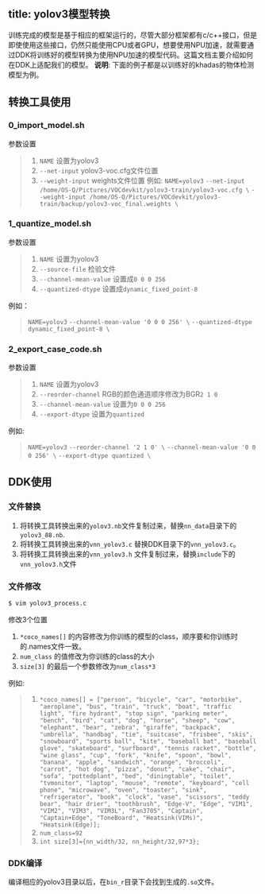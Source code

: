 title: yolov3模型转换
---

训练完成的模型是基于相应的框架运行的，尽管大部分框架都有c/c++接口，但是即使使用这些接口，仍然只能使用CPU或者GPU，想要使用NPU加速，就需要通过DDK将训练好的模型转换为使用NPU加速的模型代码。这篇文档主要介绍如何在DDK上适配我们的模型。
**说明**: 下面的例子都是以训练好的khadas的物体检测模型为例。

## 转换工具使用

### 0_import_model.sh

参数设置
> 1. `NAME` 设置为yolov3
> 2. `--net-input` yolov3-voc.cfg文件位置
> 3. `--weight-input` weights文件位置
例如:
> `NAME=yolov3`
> `--net-input /home/OS-Q/Pictures/VOCdevkit/yolov3-train/yolov3-voc.cfg \`
> `--weight-input /home/OS-Q/Pictures/VOCdevkit/yolov3-train/backup/yolov3-voc_final.weights \`

### 1_quantize_model.sh

参数设置
> 1. `NAME` 设置为yolov3
> 2. `--source-file` 检验文件
> 3. `--channel-mean-value` 设置成`0 0 0 256`
> 4. `--quantized-dtype` 设置成`dynamic_fixed_point-8`

例如：
> `NAME=yolov3`
> `--channel-mean-value '0 0 0 256' \`
> `--quantized-dtype dynamic_fixed_point-8 \`

### 2_export_case_code.sh

参数设置
> 1. `NAME` 设置为yolov3
> 2. `--reorder-channel` RGB的颜色通道顺序修改为BGR`2 1 0`
> 3. `--channel-mean-value` 设置为`0 0 0 256`
> 4. `--export-dtype` 设置为`quantized`

例如:
> `NAME=yolov3`
> `--reorder-channel '2 1 0' \`
> `--channel-mean-value '0 0 0 256' \`
> `--export-dtype quantized \`

## DDK使用

### 文件替换

1. 将转换工具转换出来的`yolov3.nb`文件复制过来，替换`nn_data`目录下的`yolov3_88.nb`.
2. 将转换工具转换出来的`vnn_yolov3.c` 替换DDK目录下的`vnn_yolov3.c`。
3. 将转换工具转换出来的`vnn_yolov3.h` 文件复制过来，替换`include`下的`vnn_yolov3.h`文件


### 文件修改
```bash
$ vim yolov3_process.c
```
修改3个位置
1. `*coco_names[]` 的内容修改为你训练的模型的class，顺序要和你训练时的.names文件一致。
2. `num_class`  的值修改为你训练的class的大小
3. `size[3]` 的最后一个参数修改为`num_class*3`

例如:
> 1. `*coco_names[] = ["person", "bicycle", "car", "motorbike", "aeroplane", "bus", "train", "truck", "boat", "traffic light", "fire hydrant", "stop sign", "parking meter", "bench", "bird", "cat", "dog", "horse", "sheep", "cow", "elephant", "bear", "zebra", "giraffe", "backpack", "umbrella", "handbag", "tie", "suitcase", "frisbee", "skis", "snowboard", "sports ball", "kite", "baseball bat", "baseball glove", "skateboard", "surfboard", "tennis racket", "bottle", "wine glass", "cup", "fork", "knife", "spoon", "bowl", "banana", "apple", "sandwich", "orange", "broccoli", "carrot", "hot dog", "pizza", "donut", "cake", "chair", "sofa", "pottedplant", "bed", "diningtable", "toilet", "tvmonitor", "laptop", "mouse", "remote", "keyboard", "cell phone", "microwave", "oven", "toaster", "sink", "refrigerator", "book", "clock", "vase", "scissors", "teddy bear", "hair drier", "toothbrush", "Edge-V", "Edge", "VIM1", "VIM2", "VIM3", "VIM3L", "Fan3705", "Captain", "Captain+Edge", "ToneBoard", "Heatsink(VIMs)", "Heatsink(Edge)];`
> 2. `num_class=92`
> 3. `int size[3]={nn_width/32, nn_height/32,97*3};`


### DDK编译

编译相应的yolov3目录以后，在`bin_r`目录下会找到生成的`.so`文件。
